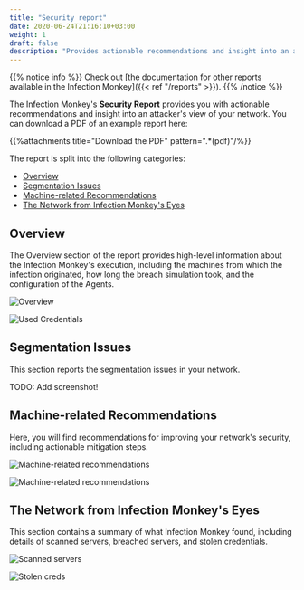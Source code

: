 ```yaml
---
title: "Security report"
date: 2020-06-24T21:16:10+03:00
weight: 1
draft: false
description: "Provides actionable recommendations and insight into an attacker's view of your network"
---
```


{{% notice info %}}
Check out [the documentation for other reports available in the Infection Monkey]({{< ref "/reports" >}}).
{{% /notice %}}

The Infection Monkey's **Security Report** provides you with actionable recommendations and insight into an attacker's view of your network. You can download a PDF of an example report here:

{{%attachments title="Download the PDF" pattern=".*(pdf)"/%}}

The report is split into the following categories:

- [Overview](#overview)
- [Segmentation Issues](#segmentation-issues)
- [Machine-related Recommendations](#machine-related-recommendations)
- [The Network from Infection Monkey's Eyes](#the-network-from-infection-monkeys-eyes)

## Overview

The Overview section of the report provides high-level information about the Infection Monkey's
execution, including the machines from which the infection originated, how long the breach
simulation took, and the configuration of the Agents.

![Overview](/images/usage/reports/sec_report_1_overview.png "Overview")

![Used Credentials](/images/usage/reports/sec_report_2_users_passwords.png "Used Credentials")

## Segmentation Issues

This section reports the segmentation issues in your network.

TODO: Add screenshot!

## Machine-related Recommendations

Here, you will find recommendations for improving your network's
security, including actionable mitigation steps.

![Machine-related recommendations](/images/usage/reports/sec_report_5_machine_related.png "Machine related recommendations")

![Machine-related recommendations](/images/usage/reports/sec_report_6_machine_related_network.png "Machine related recommendations")

## The Network from Infection Monkey's Eyes

This section contains a summary of what Infection Monkey found, including
details of scanned servers, breached servers, and stolen credentials.

![Scanned servers](/images/usage/reports/sec_report_8_network_services.png "Scanned servers")

![Stolen creds](/images/usage/reports/sec_report_10_stolen_credentials.png "Stolen creds")
